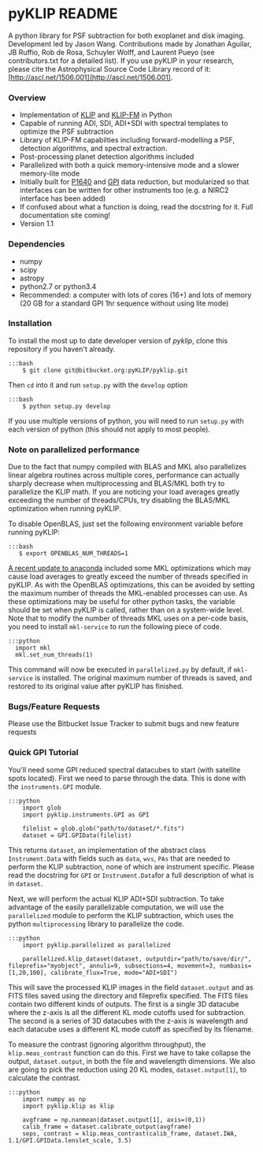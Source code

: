 # pyKLIP README #

A python library for PSF subtraction for both exoplanet and disk imaging. Development led by Jason Wang. Contributions made by Jonathan Aguilar, JB Ruffio, Rob de Rosa, Schuyler Wolff, and Laurent Pueyo (see contributors.txt for a detailed list).
If you use pyKLIP in your research, please cite the Astrophysical Source Code Library record of it: [http://ascl.net/1506.001](http://ascl.net/1506.001).

### Overview ###

* Implementation of [KLIP](http://arxiv.org/abs/1207.4197) and [KLIP-FM](http://arxiv.org/pdf/1604.06097.pdf) in Python
* Capable of running ADI, SDI, ADI+SDI with spectral templates to optimize the PSF subtraction
* Library of KLIP-FM capabilties including forward-modelling a PSF, detection algorithms, and spectral extraction.
* Post-processing planet detection algorithms included
* Parallelized with both a quick memory-intensive mode and a slower memory-lite mode
* Initially built for [P1640](http://www.amnh.org/our-research/physical-sciences/astrophysics/research/project-1640) and 
[GPI](http://planetimager.org/) data reduction, but modularized so that interfaces can be written for other instruments too (e.g. a NIRC2 interface has been added)
* If confused about what a function is doing, read the docstring for it. Full documentation site coming!
* Version 1.1

### Dependencies ###

* numpy
* scipy
* astropy
* python2.7 or python3.4
* Recommended: a computer with lots of cores (16+) and lots of memory (20 GB for a standard GPI 1hr sequence without using lite mode)

### Installation ###

To install the most up to date developer version of *pyklip*, clone this repository if you haven't already. 

    :::bash
        $ git clone git@bitbucket.org:pyKLIP/pyklip.git

Then ``cd`` into it and run ``setup.py`` with the ``develop`` option

    :::bash
        $ python setup.py develop

If you use multiple versions of python, you will need to run ``setup.py`` with each version of python (this should not apply to most people).

### Note on parallelized performance ###

Due to the fact that numpy compiled with BLAS and MKL also parallelizes linear algebra routines across multiple cores, performance can actually sharply decrease when multiprocessing and BLAS/MKL both try to parallelize the KLIP math. If you are noticing your load averages greatly exceeding the number of threads/CPUs, try disabling the BLAS/MKL optimization when running pyKLIP.

To disable OpenBLAS, just set the following environment variable before running pyKLIP:

    :::bash
       $ export OPENBLAS_NUM_THREADS=1

[A recent update to anaconda](https://www.continuum.io/blog/developer-blog/anaconda-25-release-now-mkl-optimizations) included some MKL optimizations which may cause load averages to greatly exceed the number of threads specified in pyKLIP. As with the OpenBLAS optimizations, this can be avoided by setting the maximum number of threads the MKL-enabled processes can use. As these optimizations may be useful for other python tasks, the variable should be set when pyKLIP is called, rather than on a system-wide level. Note that to modify the number of threads MKL uses on a per-code basis, you need to install ``mkl-service`` to run the following piece of code.

    :::python
      import mkl
      mkl.set_num_threads(1)

This command will now be executed in ``parallelized.py`` by default, if ``mkl-service`` is installed. The original maximum number of threads is saved, and restored to its original value after pyKLIP has finished.

### Bugs/Feature Requests ###

Please use the Bitbucket Issue Tracker to submit bugs and new feature requests

### Quick GPI Tutorial ###

You'll need some GPI reduced spectral datacubes to start (with satellite spots located). First we need to parse through the data. This is done with the ``instruments.GPI`` module.

    :::python
        import glob
        import pyklip.instruments.GPI as GPI

        filelist = glob.glob("path/to/dataset/*.fits")
        dataset = GPI.GPIData(filelist)

This returns ``dataset``, an implementation of the abstract class ``Instrument.Data`` with fields such as ``data``,
``wvs``, ``PAs`` that are needed to perform the KLIP subtraction, none of which are instrument specific.
 Please read the docstring for ``GPI`` or ``Instrument.Data``for a full description of what is in ``dataset``.

Next, we will perform the actual KLIP ADI+SDI subtraction. To take advantage of the easily parallelizable computation, we will use the
``parallelized`` module to perform the KLIP subtraction, which uses the python ``multiprocessing`` library to parallelize the code.

    :::python
        import pyklip.parallelized as parallelized

        parallelized.klip_dataset(dataset, outputdir="path/to/save/dir/", fileprefix="myobject", annuli=9, subsections=4, movement=3, numbasis=[1,20,100], calibrate_flux=True, mode="ADI+SDI")

This will save the processed KLIP images in the field ``dataset.output`` and as FITS files saved using the directory and fileprefix
 specified. The FITS files contain two different kinds of outputs. The first is a single 3D datacube where the z-axis is all the
 different KL mode cutoffs used for subtraction. The second is a series of 3D datacubes with the z-axis is wavelength and each datacube
  uses a different KL mode cutoff as specified by its filename.

To measure the contrast (ignoring algorithm throughput), the ``klip.meas_contrast`` function can do this. First we have to take collapse the output, ``dataset.output``, in both the file and wavelength dimensions. We also are going to pick the reduction using 20 KL modes, ``dataset.output[1]``, to calculate the contrast.

    :::python
        import numpy as np
        import pyklip.klip as klip

        avgframe = np.nanmean(dataset.output[1], axis=(0,1))
        calib_frame = dataset.calibrate_output(avgframe)
        seps, contrast = klip.meas_contrast(calib_frame, dataset.IWA, 1.1/GPI.GPIData.lenslet_scale, 3.5)